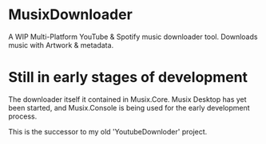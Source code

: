 # MusixDownloader
A WIP Multi-Platform YouTube &amp; Spotify music downloader tool. Downloads music with Artwork &amp; metadata.

# Still in early stages of development

The downloader itself it contained in Musix.Core. Musix Desktop has yet been started, and Musix.Console is being used for the early development process.

This is the successor to my old 'YoutubeDownloder' project.
